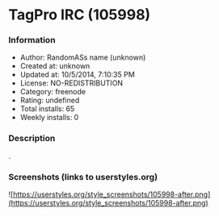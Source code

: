 # TagPro IRC (105998)

### Information
- Author: RandomASs name (unknown)
- Created at: unknown
- Updated at: 10/5/2014, 7:10:35 PM
- License: NO-REDISTRIBUTION
- Category: freenode
- Rating: undefined
- Total installs: 65
- Weekly installs: 0


### Description
.


### Screenshots (links to userstyles.org)
![https://userstyles.org/style_screenshots/105998-after.png](https://userstyles.org/style_screenshots/105998-after.png)



